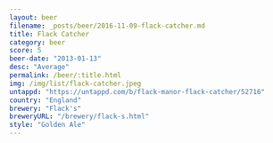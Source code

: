 ```yaml
---
layout: beer
filename: _posts/beer/2016-11-09-flack-catcher.md
title: Flack Catcher
category: beer
score: 5
beer-date: "2013-01-13"
desc: "Average"
permalink: /beer/:title.html
img: /img/list/flack-catcher.jpeg
untappd: "https://untappd.com/b/flack-manor-flack-catcher/52716"
country: "England"
brewery: "Flack's"
breweryURL: "/brewery/flack-s.html"
style: "Golden Ale"
---
```


